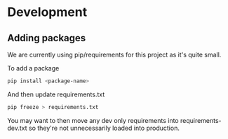# Development

## Adding packages

We are currently using pip/requirements for this project as it's quite small.

To add a package
```bash
pip install <package-name>
```

And then update requirements.txt
```bash
pip freeze > requirements.txt
```

You may want to then move any dev only requirements into requirements-dev.txt so they're not unnecessarily loaded into production.


